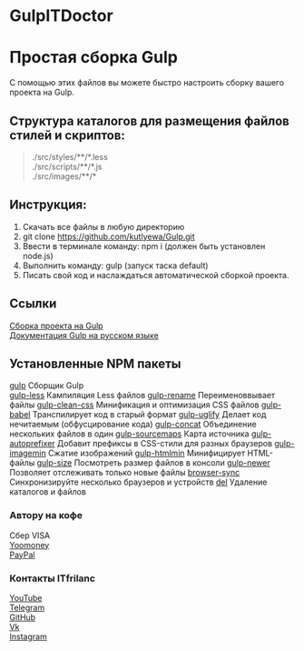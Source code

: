# GulpITDoctor
# Простая сборка Gulp
С помощью этих файлов вы можете быстро настроить сборку вашего проекта на Gulp.

## Структура каталогов для размещения файлов стилей и скриптов:
>./src/styles/\*\*/\*.less  
>./src/scripts/\*\*/\*.js  
>./src/images/\*\*/\*

## Инструкция:
1. Скачать все файлы в любую директорию
2. git clone https://github.com/kutlyewa/Gulp.git
3. Ввести в терминале команду: npm i (должен быть установлен node.js)
4. Выполнить команду: gulp (запуск таска default)
5. Писать свой код и наслаждаться автоматической сборкой проекта.

## Ссылки
[Сборка проекта на Gulp](https://github.com/kutlyewa/Gulp)  
[Документация Gulp на русском языке](https://webdesign-master.ru/blog/docs/gulp-documentation.html)

## Установленные NPM пакеты
[gulp](https://gulpjs.com/docs/en/getting-started/quick-start) Сборщик Gulp    
[gulp-less]([https://](https://www.npmjs.com/package/gulp-less)) Кампиляция Less файлов
[gulp-rename](https://www.npmjs.com/package/gulp-rename) Переименоввывает файлы
[gulp-clean-css](https://www.npmjs.com/package/gulp-clean-css) Минификация и оптимизация CSS файлов 
[gulp-babel](https://www.npmjs.com/package/gulp-babel) Транспилирует код в старый формат
[gulp-uglify](https://www.npmjs.com/package/gulp-uglify) Делает код нечитаемым (обфусцирование кода)
[gulp-concat](https://www.npmjs.com/package/gulp-concat) Объединение нескольких файлов в один
[gulp-sourcemaps](https://www.npmjs.com/package/gulp-sourcemaps) Карта источника
[gulp-autoprefixer](https://www.npmjs.com/package/gulp-autoprefixer/v/8.0.0) Добавит префиксы в CSS-стили для разных браузеров
[gulp-imagemin](https://www.npmjs.com/package/gulp-imagemin/v/7.1.0) Cжатие изображений
[gulp-htmlmin](https://www.npmjs.com/package/gulp-htmlmin) Минифицирует HTML-файлы
[gulp-size](https://www.npmjs.com/package/gulp-size/v/4.0.1) Посмотреть размер файлов в консоли
[gulp-newer](https://www.npmjs.com/package/gulp-newer) Позволяет отслеживать только новые файлы
[browser-sync](https://www.npmjs.com/package/browser-sync) Синхронизируйте несколько браузеров и устройств 
[del](https://www.npmjs.com/package/del) Удаление каталогов и файлов  

### Автору на кофе
Сбер VISA  
[Yoomoney](https://)  
[PayPal](https://)  

### Контакты ITfrilanc
[YouTube](https://)  
[Telegram](https://)  
[GitHub](https://github.com/kutlyewa?tab=repositories)  
[Vk](https://)  
[Instagram](https://)  
